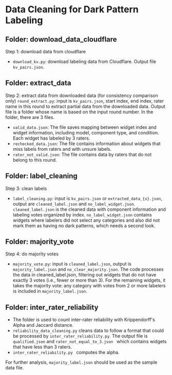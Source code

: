 # Data Cleaning for Dark Pattern Labeling
## Folder: download_data_cloudflare
Step 1: download data from cloudflare
- `download_kv.py`: download labeling data from Cloudflare. Output file `kv_pairs.json`.
## Folder: extract_data
Step 2: extract data from downloaded data (for consistency comparison only)
`round_extract.py`: input is `kv_pairs.json`, start index, end index, rater name in this round to extract partial data from the downloaded data. Output file is a folder whose name is based on the input round number. In the folder, there are 3 files.
- `valid_data.json`: The file saves mapping between widget index and widget information, including model, component type, and condition. Each widget has labeled by 3 raters.
- `rechecked_data.json`: The file contains information about widgets that miss labels from raters and with unsure labels.
- `rater_not_valid.json`: The file contains data by raters that do not belong to this round.
## Folder: label_cleaning
Step 3: clean labels
- `label_cleaning.py`: input is `kv_pairs.json` or `extracted_data_{x}.json`, output are `cleaned_label.json` and `no_label_widget.json`. `cleaned_label.json` is the cleaned data with component information and labeling votes organized by index. `no_label_widget.json` contains widgets where labelers did not select any categories and also did not mark them as having no dark patterns, which needs a second look.
## Folder: majority_vote
Step 4: do majority votes
- `majority_vote.py`: input is `cleaned_label.json`, output is `majority_label.json` and `no_clear_majority.json`. The code processes the data in cleaned_label.json, filtering out widgets that do not have exactly 3 votes (i.e., fewer or more than 3). For the remaining widgets, it takes the majority vote: any category with votes from 2 or more labelers is included in `majority_label.json`.

## Folder: inter_rater_reliability
- The folder is used to count inter-rater reliability with Krippendorff's Alpha and Jaccard distance.
- `reliability_data_cleaning.py` cleans data to follow a format that could be processed by `inter_rater_reliability.py`. The output file is `qualified.json` and `rater_not_equal_to_3.json ` which contains widgets that have less than 3 raters.
- `inter_rater_reliability.py ` computes the alpha.

For further analysis, `majority_label.json` should be used as the sample data file.
